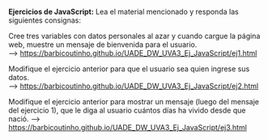 **Ejercicios de JavaScript:**
Lea el material mencionado y responda las siguientes consignas:  

  Cree tres variables con datos personales al azar y cuando cargue la página web, muestre un mensaje de bienvenida para el usuario.  
--> https://barbicoutinho.github.io/UADE_DW_UVA3_Ej_JavaScript/ej1.html

  Modifique el ejercicio anterior para que el usuario sea quien ingrese sus datos.  
--> https://barbicoutinho.github.io/UADE_DW_UVA3_Ej_JavaScript/ej2.html 

  Modifique el ejercicio anterior para mostrar un mensaje (luego del mensaje del ejercicio 1), que le diga al usuario cuántos días ha vivido desde que nació. 
--> https://barbicoutinho.github.io/UADE_DW_UVA3_Ej_JavaScript/ej3.html
